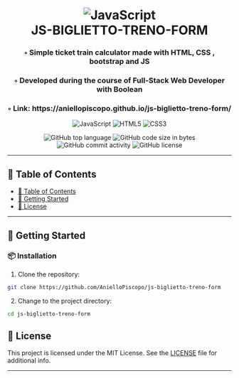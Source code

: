 <div align="center">
<h1 align="center">
<img src="https://img.shields.io/badge/JavaScript-F7DF1E.svg?style&logo=JavaScript&logoColor=black" alt="JavaScript" />
<br>JS-BIGLIETTO-TRENO-FORM
</h1>
<h3>◦ Simple ticket train calculator made with HTML, CSS , bootstrap and JS</h3>
<h3>◦ Developed during the course of Full-Stack Web Developer with Boolean</h3>
<h3>◦ Link: https://aniellopiscopo.github.io/js-biglietto-treno-form/</h3>

<p align="center">
<img src="https://img.shields.io/badge/JavaScript-F7DF1E.svg?style&logo=JavaScript&logoColor=black" alt="JavaScript" />
<img src="https://img.shields.io/badge/HTML5-E34F26.svg?style&logo=HTML5&logoColor=white" alt="HTML5" />
  <img src="https://img.shields.io/badge/CSS3-E34F26.svg?style&logo=CSS3&logoColor=white" alt="CSS3" />
</p>
<img src="https://img.shields.io/github/languages/top/AnielloPiscopo/js-biglietto-treno-form?style&color=5D6D7E" alt="GitHub top language" />
<img src="https://img.shields.io/github/languages/code-size/AnielloPiscopo/js-biglietto-treno-form?style&color=5D6D7E" alt="GitHub code size in bytes" />
<img src="https://img.shields.io/github/commit-activity/m/AnielloPiscopo/js-biglietto-treno-form?style&color=5D6D7E" alt="GitHub commit activity" />
<img src="https://img.shields.io/github/license/AnielloPiscopo/js-biglietto-treno-form?style&color=5D6D7E" alt="GitHub license" />
</div>

---

## 📒 Table of Contents
- [📒 Table of Contents](#-table-of-contents)
- [🚀 Getting Started](#-getting-started)
- [📄 License](#-license)

---

## 🚀 Getting Started

### 📦 Installation

1. Clone the repository:
```sh
git clone https://github.com/AnielloPiscopo/js-biglietto-treno-form
```

2. Change to the project directory:
```sh
cd js-biglietto-treno-form
```

## 📄 License

This project is licensed under the MIT License. See the [LICENSE](./LICENSE) file for additional info.

---
